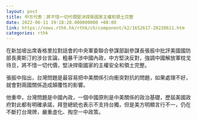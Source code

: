 ```yaml
---
layout: post
title: 中方代表：將不惜一切代價堅決捍衛國家主權和領土完整
date: 2022-06-11 19:18:28.000000000 +08:00
link: https://news.rthk.hk/rthk/ch/component/k2/1652617-20220611.htm
categories: rthk
---
```


在新加坡出席香格里拉對話會的中央軍委聯合參謀部副參謀長張振中批評美國國防部長奧斯汀的涉台言論，粗暴干涉中國內政，中方堅決反對，強調中國解放軍枕戈待旦，將不惜一切代價，堅決捍衛國家的主權安全和領土完整。

張振中指出，台灣問題是最容易把中美關係引向衝突對抗的問題，如果處理不好，就會對兩國關係造成顛覆性的影響。

他重申，台灣問題是中國內政，一個中國原則是中美關係的政治基礎，歷屆美國政府對此都有明確承諾，拜登總統也表示不支持台獨，但是美方明顯言行不一，仍在不斷打台灣牌，嚴重虛化、掏空一中政策。
